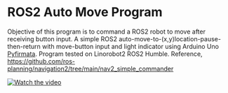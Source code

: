 # ROS2 Auto Move Program
Objective of this program is to command a ROS2 robot to move after receiving button input. A simple ROS2 auto-move-to-(x,y)location-pause-then-return with move-button input and light indicator using Arduino Uno [Pyfirmata](https://pypi.org/project/pyFirmata/). Program tested on Linorobot2 ROS2 Humble. Reference, https://github.com/ros-planning/navigation2/tree/main/nav2_simple_commander

[![Watch the video](https://img.youtube.com/vi/Ms7um_qXu98/hqdefault.jpg)](https://www.youtube.com/embed/Ms7um_qXu98)
